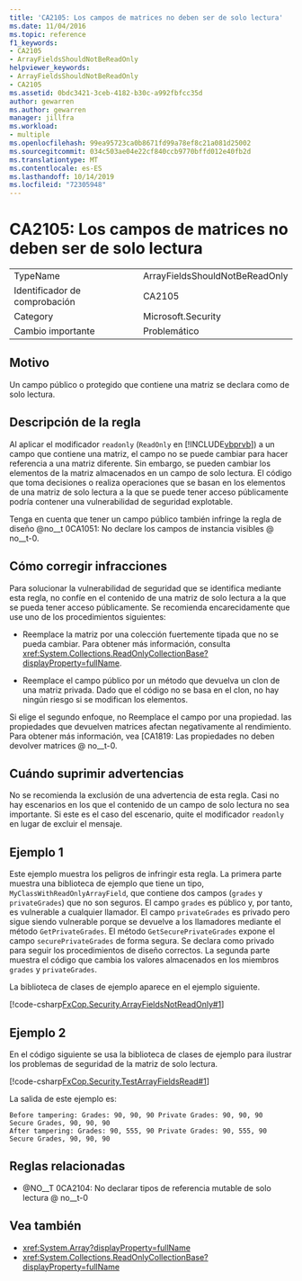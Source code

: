 ```yaml
---
title: 'CA2105: Los campos de matrices no deben ser de solo lectura'
ms.date: 11/04/2016
ms.topic: reference
f1_keywords:
- CA2105
- ArrayFieldsShouldNotBeReadOnly
helpviewer_keywords:
- ArrayFieldsShouldNotBeReadOnly
- CA2105
ms.assetid: 0bdc3421-3ceb-4182-b30c-a992fbfcc35d
author: gewarren
ms.author: gewarren
manager: jillfra
ms.workload:
- multiple
ms.openlocfilehash: 99ea95723ca0b8671fd99a78ef8c21a081d25002
ms.sourcegitcommit: 034c503ae04e22cf840ccb9770bffd012e40fb2d
ms.translationtype: MT
ms.contentlocale: es-ES
ms.lasthandoff: 10/14/2019
ms.locfileid: "72305948"
---
```

# <a name="ca2105-array-fields-should-not-be-read-only"></a>CA2105: Los campos de matrices no deben ser de solo lectura

|||
|-|-|
|TypeName|ArrayFieldsShouldNotBeReadOnly|
|Identificador de comprobación|CA2105|
|Category|Microsoft.Security|
|Cambio importante|Problemático|

## <a name="cause"></a>Motivo

Un campo público o protegido que contiene una matriz se declara como de solo lectura.

## <a name="rule-description"></a>Descripción de la regla

Al aplicar el modificador `readonly` (`ReadOnly` en [!INCLUDE[vbprvb](../code-quality/includes/vbprvb_md.md)]) a un campo que contiene una matriz, el campo no se puede cambiar para hacer referencia a una matriz diferente. Sin embargo, se pueden cambiar los elementos de la matriz almacenados en un campo de solo lectura. El código que toma decisiones o realiza operaciones que se basan en los elementos de una matriz de solo lectura a la que se puede tener acceso públicamente podría contener una vulnerabilidad de seguridad explotable.

Tenga en cuenta que tener un campo público también infringe la regla de diseño @no__t 0CA1051: No declare los campos de instancia visibles @ no__t-0.

## <a name="how-to-fix-violations"></a>Cómo corregir infracciones

Para solucionar la vulnerabilidad de seguridad que se identifica mediante esta regla, no confíe en el contenido de una matriz de solo lectura a la que se pueda tener acceso públicamente. Se recomienda encarecidamente que use uno de los procedimientos siguientes:

- Reemplace la matriz por una colección fuertemente tipada que no se pueda cambiar. Para obtener más información, consulta <xref:System.Collections.ReadOnlyCollectionBase?displayProperty=fullName>.

- Reemplace el campo público por un método que devuelva un clon de una matriz privada. Dado que el código no se basa en el clon, no hay ningún riesgo si se modifican los elementos.

Si elige el segundo enfoque, no Reemplace el campo por una propiedad. las propiedades que devuelven matrices afectan negativamente al rendimiento. Para obtener más información, vea [CA1819: Las propiedades no deben devolver matrices @ no__t-0.

## <a name="when-to-suppress-warnings"></a>Cuándo suprimir advertencias

No se recomienda la exclusión de una advertencia de esta regla. Casi no hay escenarios en los que el contenido de un campo de solo lectura no sea importante. Si este es el caso del escenario, quite el modificador `readonly` en lugar de excluir el mensaje.

## <a name="example-1"></a>Ejemplo 1

Este ejemplo muestra los peligros de infringir esta regla. La primera parte muestra una biblioteca de ejemplo que tiene un tipo, `MyClassWithReadOnlyArrayField`, que contiene dos campos (`grades` y `privateGrades`) que no son seguros. El campo `grades` es público y, por tanto, es vulnerable a cualquier llamador. El campo `privateGrades` es privado pero sigue siendo vulnerable porque se devuelve a los llamadores mediante el método `GetPrivateGrades`. El método `GetSecurePrivateGrades` expone el campo `securePrivateGrades` de forma segura. Se declara como privado para seguir los procedimientos de diseño correctos. La segunda parte muestra el código que cambia los valores almacenados en los miembros `grades` y `privateGrades`.

La biblioteca de clases de ejemplo aparece en el ejemplo siguiente.

[!code-csharp[FxCop.Security.ArrayFieldsNotReadOnly#1](../code-quality/codesnippet/CSharp/ca2105-array-fields-should-not-be-read-only_1.cs)]

## <a name="example-2"></a>Ejemplo 2

En el código siguiente se usa la biblioteca de clases de ejemplo para ilustrar los problemas de seguridad de la matriz de solo lectura.

[!code-csharp[FxCop.Security.TestArrayFieldsRead#1](../code-quality/codesnippet/CSharp/ca2105-array-fields-should-not-be-read-only_2.cs)]

La salida de este ejemplo es:

```text
Before tampering: Grades: 90, 90, 90 Private Grades: 90, 90, 90  Secure Grades, 90, 90, 90
After tampering: Grades: 90, 555, 90 Private Grades: 90, 555, 90  Secure Grades, 90, 90, 90
```

## <a name="related-rules"></a>Reglas relacionadas

- @NO__T 0CA2104: No declarar tipos de referencia mutable de solo lectura @ no__t-0

## <a name="see-also"></a>Vea también

- <xref:System.Array?displayProperty=fullName>
- <xref:System.Collections.ReadOnlyCollectionBase?displayProperty=fullName>

